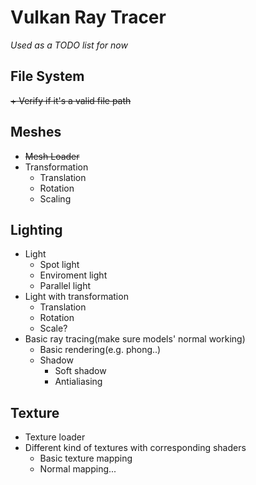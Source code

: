 # Vulkan Ray Tracer

*Used as a TODO list for now*

## File System
~~+ Verify if it's a valid file path~~

## Meshes
+ ~~Mesh Loader~~
+ Transformation
  + Translation
  + Rotation
  + Scaling

## Lighting
+ Light
  + Spot light
  + Enviroment light
  + Parallel light
+ Light with transformation
  + Translation
  + Rotation
  + Scale?
+ Basic ray tracing(make sure models' normal working)
  + Basic rendering(e.g. phong..)
  + Shadow
    + Soft shadow
    + Antialiasing

## Texture
+ Texture loader
+ Different kind of textures with corresponding shaders
  + Basic texture mapping
  + Normal mapping...
